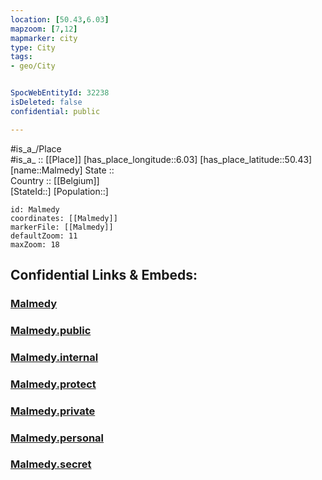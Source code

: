 ```yaml
---
location: [50.43,6.03] 
mapzoom: [7,12] 
mapmarker: city 
type: City
tags:
- geo/City


SpocWebEntityId: 32238
isDeleted: false
confidential: public

---
```

#is_a_/Place  
#is_a_ :: [[Place]] 
[has_place_longitude::6.03] 
[has_place_latitude::50.43] 
[name::Malmedy] 
State ::  
Country :: [[Belgium]]  
[StateId::] 
[Population::] 



```leaflet
id: Malmedy
coordinates: [[Malmedy]] 
markerFile: [[Malmedy]] 
defaultZoom: 11 
maxZoom: 18
```


## Confidential Links & Embeds: 

### [Malmedy](/_Standards/Earth/Continent/Europe/Europe~West/Belgium/Regions~Belgium/Wallonie/counties~Wallonie/Liège/City/Malmedy.md) 

### [Malmedy.public](/_public/Earth/Continent/Europe/Europe~West/Belgium/Regions~Belgium/Wallonie/counties~Wallonie/Liège/City/Malmedy.public.md) 

### [Malmedy.internal](/_internal/Earth/Continent/Europe/Europe~West/Belgium/Regions~Belgium/Wallonie/counties~Wallonie/Liège/City/Malmedy.internal.md) 

### [Malmedy.protect](/_protect/Earth/Continent/Europe/Europe~West/Belgium/Regions~Belgium/Wallonie/counties~Wallonie/Liège/City/Malmedy.protect.md) 

### [Malmedy.private](/_private/Earth/Continent/Europe/Europe~West/Belgium/Regions~Belgium/Wallonie/counties~Wallonie/Liège/City/Malmedy.private.md) 

### [Malmedy.personal](/_personal/Earth/Continent/Europe/Europe~West/Belgium/Regions~Belgium/Wallonie/counties~Wallonie/Liège/City/Malmedy.personal.md) 

### [Malmedy.secret](/_secret/Earth/Continent/Europe/Europe~West/Belgium/Regions~Belgium/Wallonie/counties~Wallonie/Liège/City/Malmedy.secret.md)

